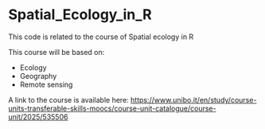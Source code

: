 # Spatial_Ecology_in_R


This code is related to the course of Spatial ecology in R

This course will be based on:
+ Ecology
+ Geography
+ Remote sensing

A link to the course is available here: https://www.unibo.it/en/study/course-units-transferable-skills-moocs/course-unit-catalogue/course-unit/2025/535506
